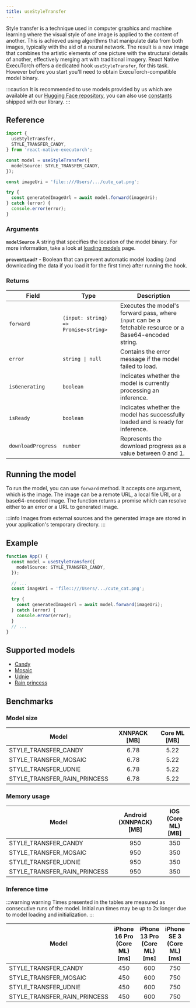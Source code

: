```yaml
---
title: useStyleTransfer
---
```


Style transfer is a technique used in computer graphics and machine learning where the visual style of one image is applied to the content of another. This is achieved using algorithms that manipulate data from both images, typically with the aid of a neural network. The result is a new image that combines the artistic elements of one picture with the structural details of another, effectively merging art with traditional imagery. React Native ExecuTorch offers a dedicated hook `useStyleTransfer`, for this task. However before you start you'll need to obtain ExecuTorch-compatible model binary.

:::caution
It is recommended to use models provided by us which are available at our [Hugging Face repository](https://huggingface.co/software-mansion/react-native-executorch-style-transfer-candy), you can also use [constants](https://github.com/software-mansion/react-native-executorch/blob/main/packages/react-native-executorch/src/constants/modelUrls.ts) shipped with our library.
:::

## Reference

```typescript
import {
  useStyleTransfer,
  STYLE_TRANSFER_CANDY,
} from 'react-native-executorch';

const model = useStyleTransfer({
  modelSource: STYLE_TRANSFER_CANDY,
});

const imageUri = 'file::///Users/.../cute_cat.png';

try {
  const generatedImageUrl = await model.forward(imageUri);
} catch (error) {
  console.error(error);
}
```

### Arguments

**`modelSource`**
A string that specifies the location of the model binary. For more information, take a look at [loading models](../../01-fundamentals/02-loading-models.md) page.

**`preventLoad?`** - Boolean that can prevent automatic model loading (and downloading the data if you load it for the first time) after running the hook.

### Returns

| Field              | Type                                 | Description                                                                                              |
| ------------------ | ------------------------------------ | -------------------------------------------------------------------------------------------------------- |
| `forward`          | `(input: string) => Promise<string>` | Executes the model's forward pass, where `input` can be a fetchable resource or a Base64-encoded string. |
| `error`            | <code>string &#124; null</code>      | Contains the error message if the model failed to load.                                                  |
| `isGenerating`     | `boolean`                            | Indicates whether the model is currently processing an inference.                                        |
| `isReady`          | `boolean`                            | Indicates whether the model has successfully loaded and is ready for inference.                          |
| `downloadProgress` | `number`                             | Represents the download progress as a value between 0 and 1.                                             |

## Running the model

To run the model, you can use `forward` method. It accepts one argument, which is the image. The image can be a remote URL, a local file URI, or a base64-encoded image. The function returns a promise which can resolve either to an error or a URL to generated image.

:::info
Images from external sources and the generated image are stored in your application's temporary directory.
:::

## Example

```typescript
function App() {
  const model = useStyleTransfer({
    modelSource: STYLE_TRANSFER_CANDY,
  });

  // ...
  const imageUri = 'file::///Users/.../cute_cat.png';

  try {
    const generatedImageUrl = await model.forward(imageUri);
  } catch (error) {
    console.error(error);
  }
  // ...
}
```

## Supported models

- [Candy](https://github.com/pytorch/examples/tree/main/fast_neural_style)
- [Mosaic](https://github.com/pytorch/examples/tree/main/fast_neural_style)
- [Udnie](https://github.com/pytorch/examples/tree/main/fast_neural_style)
- [Rain princess](https://github.com/pytorch/examples/tree/main/fast_neural_style)

## Benchmarks

### Model size

| Model                        | XNNPACK [MB] | Core ML [MB] |
| ---------------------------- | :----------: | :----------: |
| STYLE_TRANSFER_CANDY         |     6.78     |     5.22     |
| STYLE_TRANSFER_MOSAIC        |     6.78     |     5.22     |
| STYLE_TRANSFER_UDNIE         |     6.78     |     5.22     |
| STYLE_TRANSFER_RAIN_PRINCESS |     6.78     |     5.22     |

### Memory usage

| Model                        | Android (XNNPACK) [MB] | iOS (Core ML) [MB] |
| ---------------------------- | :--------------------: | :----------------: |
| STYLE_TRANSFER_CANDY         |          950           |        350         |
| STYLE_TRANSFER_MOSAIC        |          950           |        350         |
| STYLE_TRANSFER_UDNIE         |          950           |        350         |
| STYLE_TRANSFER_RAIN_PRINCESS |          950           |        350         |

### Inference time

:::warning warning
Times presented in the tables are measured as consecutive runs of the model. Initial run times may be up to 2x longer due to model loading and initialization.
:::

| Model                        | iPhone 16 Pro (Core ML) [ms] | iPhone 13 Pro (Core ML) [ms] | iPhone SE 3 (Core ML) [ms] | Samsung Galaxy S24 (XNNPACK) [ms] | OnePlus 12 (XNNPACK) [ms] |
| ---------------------------- | :--------------------------: | :--------------------------: | :------------------------: | :-------------------------------: | :-----------------------: |
| STYLE_TRANSFER_CANDY         |             450              |             600              |            750             |               1650                |           1800            |
| STYLE_TRANSFER_MOSAIC        |             450              |             600              |            750             |               1650                |           1800            |
| STYLE_TRANSFER_UDNIE         |             450              |             600              |            750             |               1650                |           1800            |
| STYLE_TRANSFER_RAIN_PRINCESS |             450              |             600              |            750             |               1650                |           1800            |
